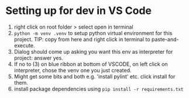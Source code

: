 # Setting up for dev in VS Code

1. right click on root folder > select open in terminal
2. `python -m venv .venv` to setup python virtual environment for this project. TIP: copy from here and right click in terminal to paste-and-execute.
3. Dialog should come up asking you want this env as interpreter for project: answer yes.
4. If no to (3) on blue ribbon at bottom of VSCODE, on left click on interpreter, chose the venv one you just created.
5. Might get some bits and both e.g. 'install pylint' etc. click install for them.
6. install package dependencies using `pip install -r requirements.txt`
